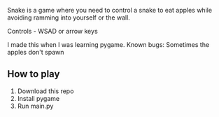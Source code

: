Snake is a game where you need to control a snake to eat apples while avoiding ramming into yourself or the wall.

Controls - WSAD or arrow keys

I made this when I was learning pygame.
Known bugs: Sometimes the apples don't spawn

## How to play

1. Download this repo
2. Install pygame
3. Run main.py
